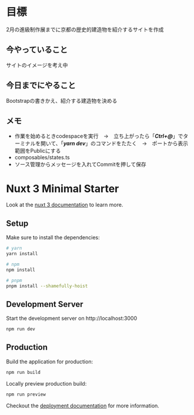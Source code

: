 # 目標
2月の進級制作展までに京都の歴史的建造物を紹介するサイトを作成

## 今やっていること
サイトのイメージを考え中

## 今日までにやること
Bootstrapの書きかえ、紹介する建造物を決める
## メモ
- 作業を始めるときcodespaceを実行　→　立ち上がったら「___Ctrl+@___」でターミナルを開いて、「___yarn dev___」のコマンドをたたく　→　ポートから表示範囲をPublicにする
- composables/states.ts  
- ソース管理からメッセージを入れてCommitを押して保存

# Nuxt 3 Minimal Starter

Look at the [nuxt 3 documentation](https://v3.nuxtjs.org) to learn more.

## Setup

Make sure to install the dependencies:

```bash
# yarn
yarn install

# npm
npm install

# pnpm
pnpm install --shamefully-hoist
```

## Development Server

Start the development server on http://localhost:3000

```bash
npm run dev
```

## Production

Build the application for production:

```bash
npm run build
```

Locally preview production build:

```bash
npm run preview
```

Checkout the [deployment documentation](https://v3.nuxtjs.org/guide/deploy/presets) for more information.
